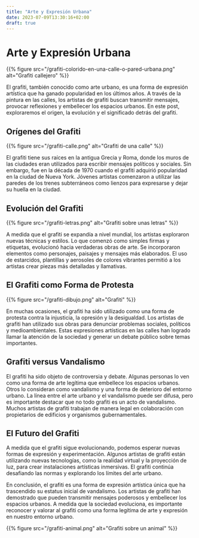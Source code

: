 ```yaml
---
title: "Arte y Expresión Urbana"
date: 2023-07-09T13:30:16+02:00
draft: true
---  
```

# Arte y Expresión Urbana
{{% figure src="/grafiti-colorido-en-una-calle-o-pared-urbana.png" alt="Grafiti callejero" %}}

El grafiti, también conocido como arte urbano, es una forma de expresión artística que ha ganado popularidad en los últimos años. A través de la pintura en las calles, los artistas de grafiti buscan transmitir mensajes, provocar reflexiones y embellecer los espacios urbanos. En este post, exploraremos el origen, la evolución y el significado detrás del grafiti.

## Orígenes del Grafiti

{{% figure src="/grafiti-calle.png" alt="Grafiti de una calle" %}}

El grafiti tiene sus raíces en la antigua Grecia y Roma, donde los muros de las ciudades eran utilizados para escribir mensajes políticos y sociales. Sin embargo, fue en la década de 1970 cuando el grafiti adquirió popularidad en la ciudad de Nueva York. Jóvenes artistas comenzaron a utilizar las paredes de los trenes subterráneos como lienzos para expresarse y dejar su huella en la ciudad.

## Evolución del Grafiti

{{% figure src="/grafiti-letras.png" alt="Grafiti sobre unas letras" %}}

A medida que el grafiti se expandía a nivel mundial, los artistas exploraron nuevas técnicas y estilos. Lo que comenzó como simples firmas y etiquetas, evolucionó hacia verdaderas obras de arte. Se incorporaron elementos como personajes, paisajes y mensajes más elaborados. El uso de estarcidos, plantillas y aerosoles de colores vibrantes permitió a los artistas crear piezas más detalladas y llamativas.

## El Grafiti como Forma de Protesta

{{% figure src="/grafiti-dibujo.png" alt="Grafiti" %}}

En muchas ocasiones, el grafiti ha sido utilizado como una forma de protesta contra la injusticia, la opresión y la desigualdad. Los artistas de grafiti han utilizado sus obras para denunciar problemas sociales, políticos y medioambientales. Estas expresiones artísticas en las calles han logrado llamar la atención de la sociedad y generar un debate público sobre temas importantes.

## Grafiti versus Vandalismo

El grafiti ha sido objeto de controversia y debate. Algunas personas lo ven como una forma de arte legítima que embellece los espacios urbanos. Otros lo consideran como vandalismo y una forma de deterioro del entorno urbano. La línea entre el arte urbano y el vandalismo puede ser difusa, pero es importante destacar que no todo grafiti es un acto de vandalismo. Muchos artistas de grafiti trabajan de manera legal en colaboración con propietarios de edificios y organismos gubernamentales.

## El Futuro del Grafiti

A medida que el grafiti sigue evolucionando, podemos esperar nuevas formas de expresión y experimentación. Algunos artistas de grafiti están utilizando nuevas tecnologías, como la realidad virtual y la proyección de luz, para crear instalaciones artísticas inmersivas. El grafiti continúa desafiando las normas y explorando los límites del arte urbano.

En conclusión, el grafiti es una forma de expresión artística única que ha trascendido su estatus inicial de vandalismo. Los artistas de grafiti han demostrado que pueden transmitir mensajes poderosos y embellecer los espacios urbanos. A medida que la sociedad evoluciona, es importante reconocer y valorar al grafiti como una forma legítima de arte y expresión en nuestro entorno urbano.

{{% figure src="/grafiti-animal.png" alt="Grafiti sobre un animal" %}}


